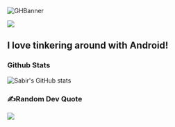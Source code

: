 ![GHBanner](https://github.com/DroidMystic/DroidMystic/assets/71398791/3b7a3153-75a2-47b8-8edf-8ff9c5f74baa)

[![](https://visitcount.itsvg.in/api?id=DroidMystic&label=Profile%20Views&color=3&icon=5&pretty=false)](https://visitcount.itsvg.in)

## I love tinkering around with Android!

### Github Stats

![Sabir's GitHub stats](https://github-readme-stats.vercel.app/api?username=droidmystic&show_icons=true&theme=transparent)
### ✍️Random Dev Quote
![](https://quotes-github-readme.vercel.app/api?type=horizontal&theme=dark)








